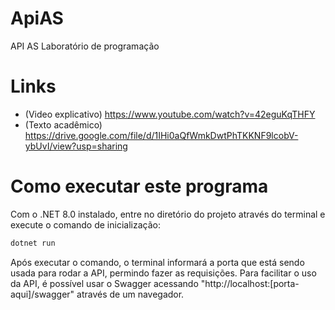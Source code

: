 # ApiAS

 API AS Laboratório de programação

# Links

* (Video explicativo) <https://www.youtube.com/watch?v=42eguKqTHFY>
* (Texto acadêmico) <https://drive.google.com/file/d/1IHi0aQfWmkDwtPhTKKNF9lcobV-ybUvI/view?usp=sharing>


# Como executar este programa

Com o .NET 8.0 instalado, entre no diretório do projeto através do terminal e execute o comando de inicialização:

```sh
dotnet run
```

Após executar o comando, o terminal informará a porta que está sendo usada para rodar a API, permindo fazer as requisições.
Para facilitar o uso da API, é possível usar o Swagger acessando "http://localhost:[porta-aqui]/swagger" através de um navegador.
